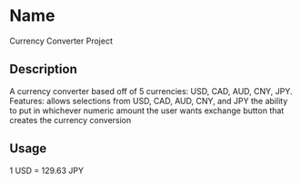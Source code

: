 # Name

Currency Converter Project

## Description

A currency converter based off of 5 currencies: USD, CAD, AUD, CNY, JPY.
Features:
allows selections from USD, CAD, AUD, CNY, and JPY
the ability to put in whichever numeric amount the user wants
exchange button that creates the currency conversion

## Usage

1 USD = 129.63 JPY
